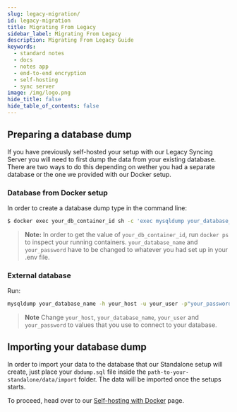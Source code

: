 ```yaml
---
slug: legacy-migration/
id: legacy-migration
title: Migrating From Legacy
sidebar_label: Migrating From Legacy
description: Migrating From Legacy Guide
keywords:
  - standard notes
  - docs
  - notes app
  - end-to-end encryption
  - self-hosting
  - sync server
image: /img/logo.png
hide_title: false
hide_table_of_contents: false
---
```


## Preparing a database dump

If you have previously self-hosted your setup with our Legacy Syncing Server you will need to first dump the data from your existing database. There are two ways to do this depending on wether you had a separate database or the one we provided with our Docker setup.

### Database from Docker setup

In order to create a database dump type in the command line:

   ```bash
   $ docker exec your_db_container_id sh -c 'exec mysqldump your_database_name -uroot -p"your_password"' > ./dbdump.sql
   ```

  > **Note:** In order to get the value of `your_db_container_id`, run `docker ps` to inspect your running containers. `your_database_name` and `your_password` have to be changed to whatever you had set up in your .env file.

### External database

Run:

  ```bash
  mysqldump your_database_name -h your_host -u your_user -p"your_password"' > ./dbdump.sql
  ```

  > **Note** Change `your_host`, `your_database_name`, `your_user` and `your_password` to values that you use to connect to your database.

## Importing your database dump

In order to import your data to the database that our Standalone setup will create, just place your `dbdump.sql` file inside the `path-to-your-standalone/data/import` folder. The data will be imported once the setups starts.

To proceed, head over to our [Self-hosting with Docker](./docker.md) page.
